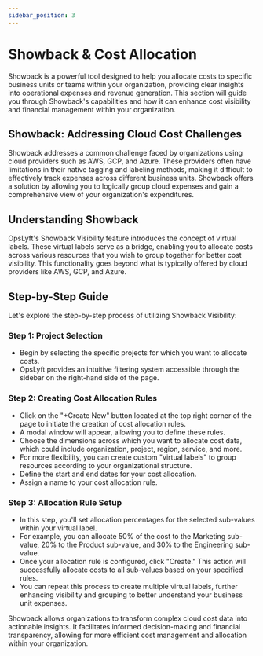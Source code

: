 ```yaml
---
sidebar_position: 3
---
```


# Showback & Cost Allocation

Showback is a powerful tool designed to help you allocate costs to specific business units or teams within your organization, providing clear insights into operational expenses and revenue generation. This section will guide you through Showback's capabilities and how it can enhance cost visibility and financial management within your organization.

## Showback: Addressing Cloud Cost Challenges

Showback addresses a common challenge faced by organizations using cloud providers such as AWS, GCP, and Azure. These providers often have limitations in their native tagging and labeling methods, making it difficult to effectively track expenses across different business units. Showback offers a solution by allowing you to logically group cloud expenses and gain a comprehensive view of your organization's expenditures.

## Understanding Showback

OpsLyft's Showback Visibility feature introduces the concept of virtual labels. These virtual labels serve as a bridge, enabling you to allocate costs across various resources that you wish to group together for better cost visibility. This functionality goes beyond what is typically offered by cloud providers like AWS, GCP, and Azure.

## Step-by-Step Guide

Let's explore the step-by-step process of utilizing Showback Visibility:

### Step 1: Project Selection

- Begin by selecting the specific projects for which you want to allocate costs.
- OpsLyft provides an intuitive filtering system accessible through the sidebar on the right-hand side of the page.

### Step 2: Creating Cost Allocation Rules

- Click on the "+Create New" button located at the top right corner of the page to initiate the creation of cost allocation rules.
- A modal window will appear, allowing you to define these rules.
- Choose the dimensions across which you want to allocate cost data, which could include organization, project, region, service, and more.
- For more flexibility, you can create custom "virtual labels" to group resources according to your organizational structure.
- Define the start and end dates for your cost allocation.
- Assign a name to your cost allocation rule.

### Step 3: Allocation Rule Setup

- In this step, you'll set allocation percentages for the selected sub-values within your virtual label.
- For example, you can allocate 50% of the cost to the Marketing sub-value, 20% to the Product sub-value, and 30% to the Engineering sub-value.
- Once your allocation rule is configured, click "Create." This action will successfully allocate costs to all sub-values based on your specified rules.
- You can repeat this process to create multiple virtual labels, further enhancing visibility and grouping to better understand your business unit expenses.

Showback allows organizations to transform complex cloud cost data into actionable insights. It facilitates informed decision-making and financial transparency, allowing for more efficient cost management and allocation within your organization.
